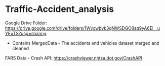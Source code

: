 # Traffic-Accident_analysis

Google Drive Folder: https://drive.google.com/drive/folders/1Wvcwbvk3qNWSDGO8sq9yA6EI__uYEuTS?usp=sharing
- Contains MergedData - The accidents and vehicles dataset merged and cleaned

FARS Data - Crash API: https://crashviewer.nhtsa.dot.gov/CrashAPI
